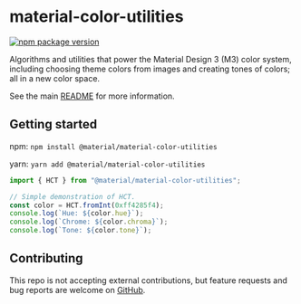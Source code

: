 # material-color-utilities

[![npm package version](https://badgen.net/npm/v/@guidezpl/material-color-utilities)](https://npmjs.com/package/@material/material-color-utilities)

Algorithms and utilities that power the Material Design 3 (M3) color system,
including choosing theme colors from images and creating tones of colors; all in
a new color space.

See the main
[README](https://github.com/material-foundation/material-color-utilities#readme)
for more information.

## Getting started

npm: `npm install @material/material-color-utilities`

yarn: `yarn add @material/material-color-utilities`

```typescript
import { HCT } from "@material/material-color-utilities";

// Simple demonstration of HCT.
const color = HCT.fromInt(0xff4285f4);
console.log(`Hue: ${color.hue}`);
console.log(`Chrome: ${color.chroma}`);
console.log(`Tone: ${color.tone}`);
```

## Contributing

This repo is not accepting external contributions, but feature requests and bug
reports are welcome on
[GitHub](https://github.com/material-foundation/material-color-utilities/issues).
